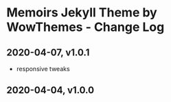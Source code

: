 # Memoirs Jekyll Theme by WowThemes - Change Log

## 2020-04-07, v1.0.1
- responsive tweaks

## 2020-04-04, v1.0.0

